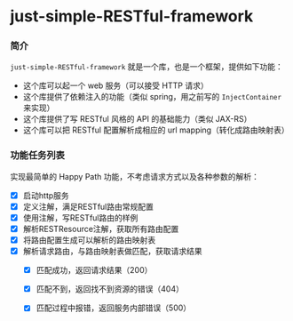 # just-simple-RESTful-framework

### 简介

`just-simple-RESTful-framework` 就是一个库，也是一个框架，提供如下功能：

- 这个库可以起一个 web 服务（可以接受 HTTP 请求）
- 这个库提供了依赖注入的功能（类似 spring，用之前写的 `InjectContainer` 来实现）
- 这个库提供了写 RESTful 风格的 API 的基础能力（类似 JAX-RS）
- 这个库可以把 RESTful 配置解析成相应的 url mapping（转化成路由映射表）

### 功能任务列表

实现最简单的 Happy Path 功能，不考虑请求方式以及各种参数的解析：

- [x] 启动http服务
- [x] 定义注解，满足RESTful路由常规配置
- [x] 使用注解，写RESTful路由的样例
- [x] 解析RESTResource注解，获取所有路由配置
- [x] 将路由配置生成可以解析的路由映射表
- [x] 解析请求路由，与路由映射表做匹配，获取请求结果
    - [x] 匹配成功，返回请求结果（200）
    - [x] 匹配不到，返回找不到资源的错误（404）
    - [x] 匹配过程中报错，返回服务内部错误（500）


